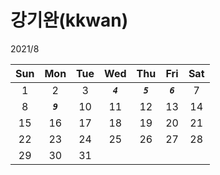 # **강기완(kkwan)**

2021/8

| Sun |    Mon    | Tue |    Wed    |    Thu    |    Fri    | Sat |
| :-: | :-------: | :-: | :-------: | :-------: | :-------: | :-: |
|  1  |     2     |  3  | **_`4`_** | **_`5`_** | **_`6`_** |  7  |
|  8  | **_`9`_** | 10  |    11     |    12     |    13     | 14  |
| 15  |    16     | 17  |    18     |    19     |    20     | 21  |
| 22  |    23     | 24  |    25     |    26     |    27     | 28  |
| 29  |    30     | 31  |           |           |           |     |
